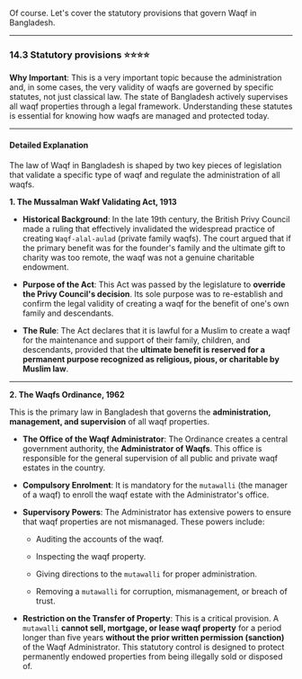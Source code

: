 Of course. Let's cover the statutory provisions that govern Waqf in Bangladesh.

---

### 14.3 Statutory provisions ⭐⭐⭐⭐

**Why Important**: This is a very important topic because the administration and, in some cases, the very validity of waqfs are governed by specific statutes, not just classical law. The state of Bangladesh actively supervises all waqf properties through a legal framework. Understanding these statutes is essential for knowing how waqfs are managed and protected today.

---

#### Detailed Explanation

The law of Waqf in Bangladesh is shaped by two key pieces of legislation that validate a specific type of waqf and regulate the administration of all waqfs.

**1. The Mussalman Wakf Validating Act, 1913**

- **Historical Background**: In the late 19th century, the British Privy Council made a ruling that effectively invalidated the widespread practice of creating `Waqf-alal-aulad` (private family waqfs). The court argued that if the primary benefit was for the founder's family and the ultimate gift to charity was too remote, the waqf was not a genuine charitable endowment.
    
- **Purpose of the Act**: This Act was passed by the legislature to **override the Privy Council's decision**. Its sole purpose was to re-establish and confirm the legal validity of creating a waqf for the benefit of one's own family and descendants.
    
- **The Rule**: The Act declares that it is lawful for a Muslim to create a waqf for the maintenance and support of their family, children, and descendants, provided that the **ultimate benefit is reserved for a permanent purpose recognized as religious, pious, or charitable by Muslim law**.
    

---

**2. The Waqfs Ordinance, 1962**

This is the primary law in Bangladesh that governs the **administration, management, and supervision** of all waqf properties.

- **The Office of the Waqf Administrator**: The Ordinance creates a central government authority, the **Administrator of Waqfs**. This office is responsible for the general supervision of all public and private waqf estates in the country.
    
- **Compulsory Enrolment**: It is mandatory for the `mutawalli` (the manager of a waqf) to enroll the waqf estate with the Administrator's office.
    
- **Supervisory Powers**: The Administrator has extensive powers to ensure that waqf properties are not mismanaged. These powers include:
    
    - Auditing the accounts of the waqf.
        
    - Inspecting the waqf property.
        
    - Giving directions to the `mutawalli` for proper administration.
        
    - Removing a `mutawalli` for corruption, mismanagement, or breach of trust.
        
- **Restriction on the Transfer of Property**: This is a critical provision. A `mutawalli` **cannot sell, mortgage, or lease waqf property** for a period longer than five years **without the prior written permission (sanction)** of the Waqf Administrator. This statutory control is designed to protect permanently endowed properties from being illegally sold or disposed of.